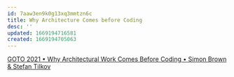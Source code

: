 ```yaml
---
id: 7aaw3en9k0g13xq3mmtzn6c
title: Why Architecture Comes before Coding
desc: ''
updated: 1669194716581
created: 1669194705063
---
```



[GOTO 2021 • Why Architectural Work Comes Before Coding • Simon Brown & Stefan Tilkov](https://www.youtube.com/watch?v=TE4rKZ7M1aM)
